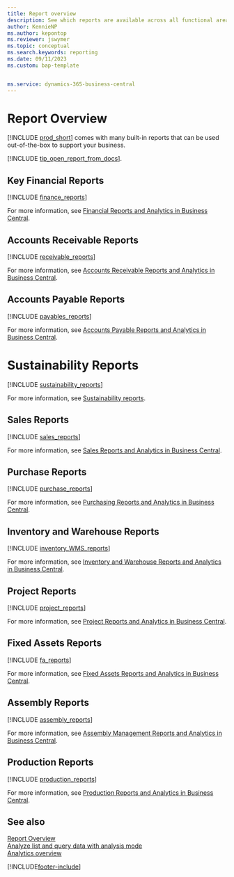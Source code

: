 ```yaml
---
title: Report overview
description: See which reports are available across all functional areas of the standard version of Business Central so that you can keep track of your business.
author: KennieNP
ms.author: kepontop
ms.reviewer: jswymer
ms.topic: conceptual
ms.search.keywords: reporting
ms.date: 09/11/2023
ms.custom: bap-template


ms.service: dynamics-365-business-central
---
```

# Report Overview

[!INCLUDE [prod_short](includes/prod_short.md)] comes with many built-in reports that can be used out-of-the-box to support your business.  

[!INCLUDE [tip_open_report_from_docs](includes/tip-open-report-from-docs.md)].

## Key Financial Reports

[!INCLUDE [finance_reports](includes/finance-reports-include.md)]

For more information, see [Financial Reports and Analytics in Business Central](finance-reports.md).

## Accounts Receivable Reports

[!INCLUDE [receivable_reports](includes/receivable-reports-include.md)]

For more information, see [Accounts Receivable Reports and Analytics in Business Central](receivables-reports.md).

## Accounts Payable Reports

[!INCLUDE [payables_reports](includes/payables-reports-include.md)]

For more information, see [Accounts Payable Reports and Analytics in Business Central](payables-reports.md).

# Sustainability Reports

[!INCLUDE [sustainability_reports](includes/sustainability-reports-include.md)]

For more information, see [Sustainability reports](sustainability-reports.md).

## Sales Reports

[!INCLUDE [sales_reports](includes/sales-reports-include.md)]

For more information, see [Sales Reports and Analytics in Business Central](sales-reports.md).

## Purchase Reports

[!INCLUDE [purchase_reports](includes/purchase-reports-include.md)]

For more information, see [Purchasing Reports and Analytics in Business Central](purchase-reports.md).

## Inventory and Warehouse Reports

[!INCLUDE [inventory_WMS_reports](includes/inventory-WMS-reports-include.md)]

For more information, see [Inventory and Warehouse Reports and Analytics in Business Central](inventory-wms-reports.md).

## Project Reports

[!INCLUDE [project_reports](includes/project-reports-include.md)]

For more information, see [Project Reports and Analytics in Business Central](project-reports.md).

## Fixed Assets Reports

[!INCLUDE [fa_reports](includes/fa-reports-include.md)]

For more information, see [Fixed Assets Reports and Analytics in Business Central](fa-reports.md).

## Assembly Reports

[!INCLUDE [assembly_reports](includes/assembly-reports-include.md)]

For more information, see [Assembly Management Reports and Analytics in Business Central](assembly-reports.md).

## Production Reports

[!INCLUDE [production_reports](includes/production-reports-include.md)]

For more information, see [Production Reports and Analytics in Business Central](production-reports.md).


## See also

[Report Overview](reports-use-reports.md)   
[Analyze list and query data with analysis mode](analysis-mode.md)   
[Analytics overview](reports-bi-reporting.md)  

[!INCLUDE[footer-include](includes/footer-banner.md)]